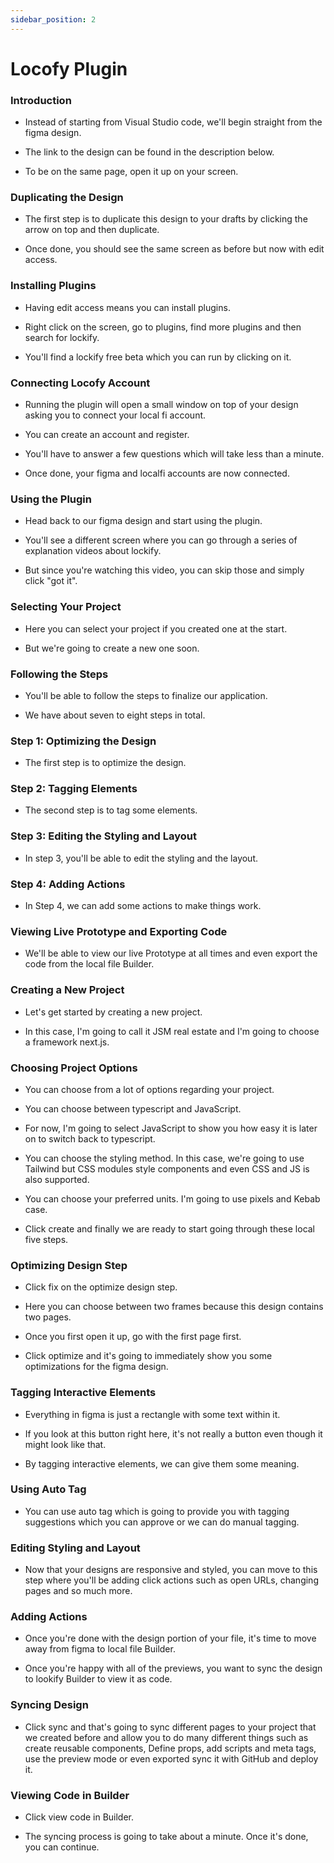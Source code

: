 ```yaml
---
sidebar_position: 2
---
```


# Locofy Plugin

### Introduction

- Instead of starting from Visual Studio code, we'll begin straight from the figma design.

- The link to the design can be found in the description below.

- To be on the same page, open it up on your screen.

### Duplicating the Design

- The first step is to duplicate this design to your drafts by clicking the arrow on top and then duplicate.

- Once done, you should see the same screen as before but now with edit access.

### Installing Plugins

- Having edit access means you can install plugins.

- Right click on the screen, go to plugins, find more plugins and then search for lockify.

- You'll find a lockify free beta which you can run by clicking on it.

### Connecting Locofy Account

- Running the plugin will open a small window on top of your design asking you to connect your local fi account.

- You can create an account and register.

- You'll have to answer a few questions which will take less than a minute.

- Once done, your figma and localfi accounts are now connected.

### Using the Plugin

- Head back to our figma design and start using the plugin.

- You'll see a different screen where you can go through a series of explanation videos about lockify.

- But since you're watching this video, you can skip those and simply click "got it".

### Selecting Your Project

- Here you can select your project if you created one at the start.

- But we're going to create a new one soon.

### Following the Steps

- You'll be able to follow the steps to finalize our application.

- We have about seven to eight steps in total.

### Step 1: Optimizing the Design

- The first step is to optimize the design.

### Step 2: Tagging Elements

- The second step is to tag some elements.

### Step 3: Editing the Styling and Layout

- In step 3, you'll be able to edit the styling and the layout.

### Step 4: Adding Actions

- In Step 4, we can add some actions to make things work.

### Viewing Live Prototype and Exporting Code

- We'll be able to view our live Prototype at all times and even export the code from the local file Builder.

### Creating a New Project

- Let's get started by creating a new project.

- In this case, I'm going to call it JSM real estate and I'm going to choose a framework next.js.

### Choosing Project Options

- You can choose from a lot of options regarding your project.

- You can choose between typescript and JavaScript.

- For now, I'm going to select JavaScript to show you how easy it is later on to switch back to typescript.

- You can choose the styling method. In this case, we're going to use Tailwind but CSS modules style components and even CSS and JS is also supported.

- You can choose your preferred units. I'm going to use pixels and Kebab case.

- Click create and finally we are ready to start going through these local five steps.

### Optimizing Design Step

- Click fix on the optimize design step.

- Here you can choose between two frames because this design contains two pages.

- Once you first open it up, go with the first page first.

- Click optimize and it's going to immediately show you some optimizations for the figma design.

### Tagging Interactive Elements

- Everything in figma is just a rectangle with some text within it.

- If you look at this button right here, it's not really a button even though it might look like that.

- By tagging interactive elements, we can give them some meaning.

### Using Auto Tag

- You can use auto tag which is going to provide you with tagging suggestions which you can approve or we can do manual tagging.

### Editing Styling and Layout

- Now that your designs are responsive and styled, you can move to this step where you'll be adding click actions such as open URLs, changing pages and so much more.

### Adding Actions

- Once you're done with the design portion of your file, it's time to move away from figma to local file Builder.

- Once you're happy with all of the previews, you want to sync the design to lookify Builder to view it as code.

### Syncing Design

- Click sync and that's going to sync different pages to your project that we created before and allow you to do many different things such as create reusable components, Define props, add scripts and meta tags, use the preview mode or even exported sync it with GitHub and deploy it.

### Viewing Code in Builder

- Click view code in Builder.

- The syncing process is going to take about a minute. Once it's done, you can continue.
